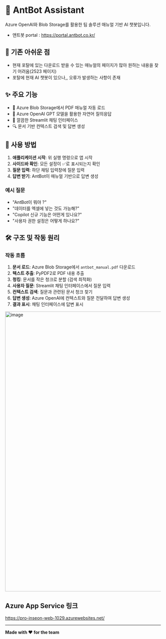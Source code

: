 # 🤖 AntBot Assistant

Azure OpenAI와 Blob Storage를 활용한 팀 솔루션 매뉴얼 기반 AI 챗봇입니다.
- 앤트봇 portal : https://portal.antbot.co.kr/

## 🧐 기존 아쉬운 점 
 - 현재 포탈에 있는 다운로드 받을 수 있는 매뉴얼의 페이지가 많아 원하는 내용을 찾기 어려움(2523 페이지)
 - 포탈에 현재 AI 챗봇이 있으나,, 오류가 발생하는 사항이 존재 

## ✨ 주요 기능

- 📄 Azure Blob Storage에서 PDF 매뉴얼 자동 로드
- 🤖 Azure OpenAI GPT 모델을 활용한 자연어 질의응답
- 💬 깔끔한 Streamlit 채팅 인터페이스
- 🔍 문서 기반 컨텍스트 검색 및 답변 생성

## 📱 사용 방법

1. **애플리케이션 시작**: 위 실행 명령으로 앱 시작
2. **사이드바 확인**: 모든 설정이 ✅로 표시되는지 확인
3. **질문 입력**: 하단 채팅 입력창에 질문 입력
4. **답변 받기**: AntBot이 매뉴얼 기반으로 답변 생성

### 예시 질문

- "AntBot이 뭐야 ?"
- "데이터를 엑셀에 넣는 것도 가능해?"
- "Copilot 신규 기능은 어떤게 있나요?"
- "사용자 권한 설정은 어떻게 하나요?"

## 🛠️ 구조 및 작동 원리

### 작동 흐름

1. **문서 로드**: Azure Blob Storage에서 `antbot_manual.pdf` 다운로드
2. **텍스트 추출**: PyPDF2로 PDF 내용 추출
3. **청킹**: 문서를 작은 청크로 분할 (검색 최적화)
4. **사용자 질문**: Streamlit 채팅 인터페이스에서 질문 입력
5. **컨텍스트 검색**: 질문과 관련된 문서 청크 찾기
6. **답변 생성**: Azure OpenAI에 컨텍스트와 질문 전달하여 답변 생성
7. **결과 표시**: 채팅 인터페이스에 답변 표시

<img width="930" height="903" alt="image" src="https://github.com/user-attachments/assets/b106a8a4-f6b0-4d60-9a85-c817949d47d6" />


## Azure App Service 링크 
https://pro-inseon-web-1029.azurewebsites.net/

---

**Made with ❤️ for the team**
